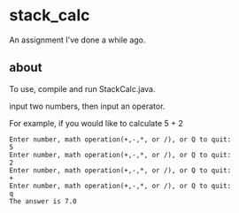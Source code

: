 # stack_calc

An assignment I've done a while ago.

## about

To use, compile and run StackCalc.java.

input two numbers, then input an operator. 

For example, if you would like to calculate 5 + 2

```
Enter number, math operation(+,-,*, or /), or Q to quit:
5
Enter number, math operation(+,-,*, or /), or Q to quit:
2
Enter number, math operation(+,-,*, or /), or Q to quit:
+
Enter number, math operation(+,-,*, or /), or Q to quit:
q
The answer is 7.0
```
